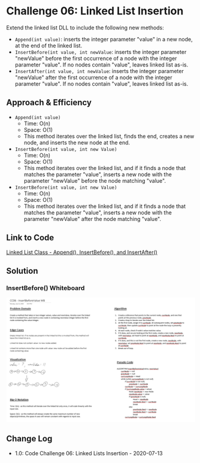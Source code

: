 # Challenge 06: Linked List Insertion

Extend the linked list DLL to include the following new methods:

- `Append(int value)`: inserts the integer parameter "value" in a new node, at the end of the linked list.
- `InsertBefore(int value, int newValue`: inserts the integer parameter "newValue" before the first occurrence of a node with the integer parameter "value". If no nodes contain "value", leaves linked list as-is.
- `InsertAfter(int value, int newValue`: inserts the integer parameter "newValue" after the first occurrence of a node with the integer parameter "value". If no nodes contain "value", leaves linked list as-is.

## Approach & Efficiency

- `Append(int value)`
    - Time: O(n)
    - Space: O(1)
    - This method iterates over the linked list, finds the end, creates a new node, and inserts the new node at the end.
- `InsertBefore(int value, int new Value)`
    - Time: O(n)
    - Space: O(1)
    - This method iterates over the linked list, and if it finds a node that matches the parameter "value", inserts a new node with the parameter "newValue" before the node matching "value".
- `InsertBefore(int value, int new Value)`
    - Time: O(n)
    - Space: O(1)
    - This method iterates over the linked list, and if it finds a node that matches the parameter "value", inserts a new node with the parameter "newValue" after the node matching "value".

## Link to Code

[Linked List Class - Append(), InsertBefore(), and InsertAfter()](../Libraries/LLLibrary/LinkedList.cs#L81-L168)

## Solution

### InsertBefore() Whiteboard

![InsertBefore() WhiteBoard](../../assets/CC06-InsertBeforeValue-WB.png)

## Change Log

- 1.0: Code Challenge 06: Linked Lists Insertion - 2020-07-13
